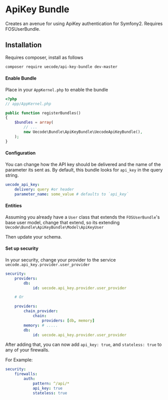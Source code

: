ApiKey Bundle
=============

Creates an avenue for using ApiKey authentication for Symfony2. Requires FOSUserBundle.

## Installation

Requires composer, install as follows

```sh
composer require uecode/api-key-bundle dev-master
```

#### Enable Bundle

Place in your `AppKernel.php` to enable the bundle

```php
<?php
// app/AppKernel.php

public function registerBundles()
{
    $bundles = array(
        // ...
        new Uecode\Bundle\ApiKeyBundle\UecodeApiKeyBundle(),
    );
}
```
#### Configuration
You can change how the API key should be delivered and the name of the parameter its sent as.  By default, this bundle looks for `api_key` in the query string.

```yaml
uecode_api_key:
    delivery: query #or header
    parameter_name: some_value # defaults to `api_key`
```

#### Entities

Assuming you already have a `User` class that extends the `FOSUserBundle`'s base user model,
change that extend, so its extending `Uecode\Bundle\ApiKeyBundle\Model\ApiKeyUser`

Then update your schema.

#### Set up security

In your security, change your provider to the service `uecode.api_key.provider.user_provider`

```yml
security:
    providers:
        db:
            id: uecode.api_key.provider.user_provider

    # Or

    providers:
        chain_provider:
            chain:
                providers: [db, memory]
        memory: # .....
        db:
            id: uecode.api_key.provider.user_provider
```

After adding that, you can now add `api_key: true`, and `stateless: true` to any of your firewalls. 

For Example:

```yml
security:
    firewalls:
        auth:
            pattern: ^/api/*
            api_key: true
            stateless: true

```
